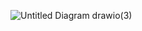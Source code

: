 ![Untitled Diagram drawio(3)](https://github.com/JooJPaulo/TrabalhoEmGrupoNovasTecnologias/assets/107230091/7b461cd2-880b-4947-ae31-39a4261062c3)
